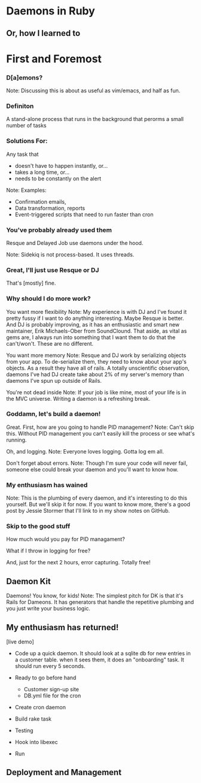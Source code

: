 # Daemons in Ruby
## Or, how I learned to 


# First and Foremost


### D[a]emons?

Note: Discussing this is about as useful as vim/emacs, and half as fun.

### Definiton

A stand-alone process that runs in the background that perorms a small number of tasks

### Solutions For:

Any task that
- doesn't have to happen instantly, or...
- takes a long time, or...
- needs to be constantly on the alert

Note:
Examples:
  - Confirmation emails, 
  - Data transformation, reports
  - Event-triggered scripts that need to run faster than cron


### You've probably already used them

Resque and Delayed Job use daemons under the hood.

Note: 
Sidekiq is not process-based. It uses threads.


### Great, I'll just use Resque or DJ


That's [mostly] fine.


### Why should I do more work?


You want more flexibility
Note:
My experience is with DJ and I've found it pretty fussy if I want to do anything interesting. Maybe Resque is better. And DJ is probably improving, as it has an enthusiastic and smart new maintainer, Erik Michaels-Ober from SoundClound. That aside, as vital as gems are, I always run into something that I want them to do that the can't/won't. These are no different.



You want more memory
Note:
Resque and DJ work by serializing objects from your app. To de-serialize them, they need to know about your app's objects. As a result they have all of rails. A totally unscientific observation, daemons I've had DJ create take about 2% of my server's memory than daemons I've spun up outside of Rails.



You're not dead inside
Note:
If your job is like mine, most of your life is in the MVC universe. Writing a daemon is a refreshing break.


### Goddamn, let's build a daemon!


Great. First, how are you going to handle PID management?
Note:
Can't skip this. Without PID management you can't easily kill the process or see what's running.



Oh, and logging.
Note:
Everyone loves logging. Gotta log em all.



Don't forget about errors.
Note:
Though I'm sure your code will never fail, someone else could break your daemon and you'll want to know how.



### My enthusiasm has wained
Note:
This is the plumbing of every daemon, and it's interesting to do this yourself. But we'll skip it for now. If you want to know more, there's a good post by Jessie Stormer that I'll link to in my show notes on GitHub.


### Skip to the good stuff



How much would you pay for PID managament?



What if I throw in logging for free?



And, just for the next 2 hours, error capturing. Totally free!


## Daemon Kit
Daemons! You know, for kids!
Note: 
The simplest pitch for DK is that it's Rails for Dameons. It has generators that handle the repetitive plumbing and you just write your business logic.


## My enthusiasm has returned!


[live demo]
- Code up a quick daemon. It should look at a sqlite db for new entries in a customer table.
  when it sees them, it does an "onboarding" task. 
  It should run every 5 seconds.

- Ready to go before hand
  - Customer sign-up site
  - DB.yml file for the cron

- Create cron daemon
- Build rake task
- Testing
- Hook into libexec
- Run


## Deployment and Management

